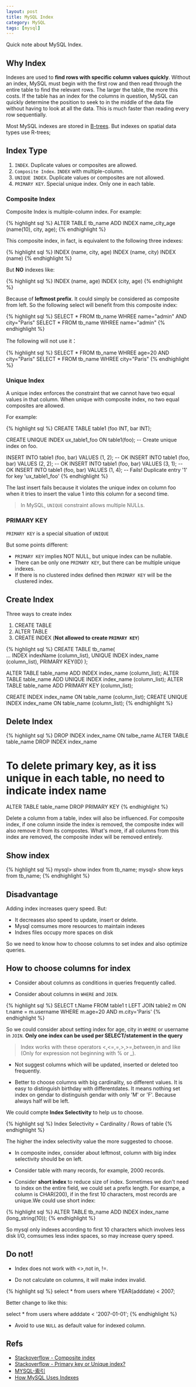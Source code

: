 ```yaml
---
layout: post
title: MySQL Index
category: MySQL
tags: [mysql]
---
```


Quick note about MySQL Index.

## Why Index

Indexes are used to **find rows with specific column values quickly**. Without an index, MySQL must begin with the first row 
and then read through the entire table to find the relevant rows. The larger the table, the more this costs. If the table 
has an index for the columns in question, MySQL can quickly determine the position to seek to in the middle of the data file 
without having to look at all the data. This is much faster than reading every row sequentially.

Most MySQL indexes are stored in [B-trees](http://dev.mysql.com/doc/refman/5.7/en/glossary.html#glos_b_tree). But indexes on spatial data types use R-trees;

## Index Type

1. `INDEX`. Duplicate values or composites are allowed.
4. `Composite Index`. `INDEX` with multiple-column.
2. `UNIQUE INDEX`. Duplicate values or composites are not allowed.
3. `PRIMARY KEY`. Special unique index. Only one in each table.

### Composite Index

Composite Index is multiple-column index. For example:

{% highlight sql %}
ALTER TABLE tb_name ADD INDEX name_city_age (name(10), city, age); 
{% endhighlight %}

This composite index, in fact, is equivalent to the following three indexes:

{% highlight sql %}
INDEX (name, city, age) 
INDEX (name, city)
INDEX (name) 
{% endhighlight %}

But **NO** indexes like:

{% highlight sql %}
INDEX (name, age) 
INDEX (city, age) 
{% endhighlight %}

Because of **leftmost prefix**. It could simply be considered as composite from left. So the following 
select will benefit from this composite index:

{% highlight sql %}
SELECT * FROM tb_name WHREE name="admin" AND city="Paris" 
SELECT * FROM tb_name WHREE name="admin" 
{% endhighlight %}

The following will not use it：

{% highlight sql %}
SELECT * FROM tb_name WHREE age=20 AND city="Paris" 
SELECT * FROM tb_name WHREE city="Paris" 
{% endhighlight %}

### Unique Index

A unique index enforces the constraint that we cannot have two equal values in that column. 
When unique with composite index, no two equal composites are allowed.

For example:

{% highlight sql %}
CREATE TABLE table1 (foo INT, bar INT);

CREATE UNIQUE INDEX ux_table1_foo ON table1(foo);  -- Create unique index on foo.

INSERT INTO table1 (foo, bar) VALUES (1, 2); -- OK
INSERT INTO table1 (foo, bar) VALUES (2, 2); -- OK
INSERT INTO table1 (foo, bar) VALUES (3, 1); -- OK
INSERT INTO table1 (foo, bar) VALUES (1, 4); -- Fails! Duplicate entry '1' for key 'ux_table1_foo'
{% endhighlight %}

The last insert fails because it violates the unique index on column foo when it tries to insert the value 1 
into this column for a second time.

> In MySQL, `UNIQUE` constraint allows multiple NULLs.

### PRIMARY KEY

`PRIMARY KEY` is a special situation of `UNIQUE`

But some points different:

* `PRIMARY KEY` implies NOT NULL, but unique index can be nullable.
* There can be only one `PRIMARY KEY`, but there can be multiple unique indexes.
* If there is no clustered index defined then `PRIMARY KEY` will be the clustered index.

## Create Index

Three ways to create index

1. CREATE TABLE
2. ALTER TABLE
3. CREATE INDEX (**Not allowed to create `PRIMARY KEY`**)

{% highlight sql %}
CREATE TABLE tb_name(  
  ...
  INDEX indexName (column_list),
  UNIQUE INDEX index_name (column_list),
  PRIMARY KEY(ID) 
); 

ALTER TABLE table_name ADD INDEX index_name (column_list);
ALTER TABLE table_name ADD UNIQUE INDEX index_name (column_list);
ALTER TABLE table_name ADD PRIMARY KEY (column_list);

CREATE INDEX index_name ON table_name (column_list);
CREATE UNIQUE INDEX index_name ON table_name (column_list);
{% endhighlight %}

## Delete Index

{% highlight sql %}
DROP INDEX index_name ON talbe_name
ALTER TABLE table_name DROP INDEX index_name

# To delete primary key, as it iss unique in each table, no need to indicate index name
ALTER TABLE table_name DROP PRIMARY KEY
{% endhighlight %}

Delete a column from a table, index will also be influenced. For composite index, if one column inside the index is 
removed, the composite index will also remove it from its compostes. What's more, if all columns from this index are
removed, the composite index will be removed entirely.

## Show index

{% highlight sql %}
mysql> show index from tb_name;
mysql> show keys from tb_name;
{% endhighlight %}

## Disadvantage

Adding index increases query speed. But:

* It decreases also speed to update, insert or delete. 
* Mysql comsumes more resources to maintain indexes
* Indxes files occupy more spaces on disk

So we need to know how to choose columns to set index and also optimize queries.

## How to choose columns for index

* Consider about columns as conditions in queries frequently called.

* Consider about columns in `WHERE` and `JOIN`.

{% highlight sql %}
SELECT t.Name 
FROM table1 t 
LEFT JOIN table2 m
ON t.name = m.username 
WHERE m.age=20 AND m.city='Paris' 
{% endhighlight %}

So we could consider about setting index for age, city in `WHERE` or username in `JOIN`. **Only one index can be used per SELECT/statement in the query**

> Index works with these operators <,<=,=,>,>=,between,in and like (Only for expression not beginning with
  % or _). 

* Not suggest columns which will be updated, inserted or deleted too frequently.

* Better to choose columns with big cardinality, so different values. It is easy to distinguish birthday with differentdates. It means nothing set index on gendar to distinguish gendar with only 'M' or 'F'. Because always half will be left.

We could compte **Index Selectivity** to help us to choose.

{% highlight sql %}
Index Selectivity =  Cardinality / Rows of table
{% endhighlight %}

The higher the index selectivity value the more suggested to choose.

* In composite index, consider about leftmost, column with big index selectivity should be on left.

* Consider table with many records, for example, 2000 records.

* Consider **short index** to reduce size of index. Sometimes we don't need to index on the entire field, we could set a prefix length. For exampe, a column is CHAR(200), if in the first 10 characters, most records are unique.We could use short index:

{% highlight sql %}
ALTER TABLE tb_name ADD INDEX index_name (long_string(10)); 
{% endhighlight %}

So mysql only indexes according to first 10 characters which involves less disk I/O, comsumes less index spaces, 
so may increase query speed.

## Do not!

* Index does not work with <>,not in, !=.

* Do not calculate on columns, it will make index invalid.

{% highlight sql %}
select * from users where YEAR(adddate) < 2007;

Better change to like this:

select * from users where adddate < '2007-01-01';
{% endhighlight %}

* Avoid to use `NULL` as default value for indexed column.

## Refs

* [Stackoverflow - Composite index](http://stackoverflow.com/questions/1823685/when-should-i-use-a-composite-index)
* [Stackoverflow - Primary key or Unique index?](http://stackoverflow.com/questions/487314/primary-key-or-unique-index)
* [MYSQL-索引](https://segmentfault.com/a/1190000003072424)
* [How MySQL Uses Indexes](http://dev.mysql.com/doc/refman/5.7/en/mysql-indexes.html)
